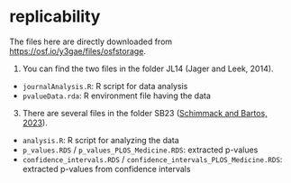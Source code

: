 # replicability

The files here are directly downloaded from https://osf.io/y3gae/files/osfstorage.

1) You can find the two files in the folder JL14 (Jager and Leek, 2014).
- `journalAnalysis.R`: R script for data analysis
- `pvalueData.rda`: R environment file having the data
  
3) There are several files in the folder SB23 ([Schimmack and Bartos, 2023](https://journals.plos.org/plosone/article?id=10.1371/journal.pone.0290084)).
- `analysis.R`: R script for analyzing the data
- `p_values.RDS` / `p_values_PLOS_Medicine.RDS`: extracted p-values
- `confidence_intervals.RDS` / `confidence_intervals_PLOS_Medicine.RDS`: extracted p-values from confidence intervals
